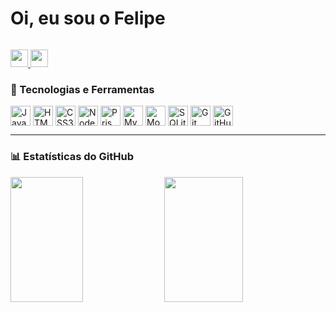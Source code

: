 <!-- GIF de anime no canto direito -->


<div style="display: flex; align-items: center; justify-content: space-between;">
  <h1 style="display: flex; align-items: center; gap: 10px;">
    Oi, eu sou o Felipe
  </h1>
</div>

<p align="left">
  <a href="https://github.com/Porsi4" target="_blank">
    <img src="https://img.shields.io/badge/GitHub-100000?logo=github&logoColor=white" height="28">
  </a> 
  <a href="https://www.instagram.com/felps1891" target="_blank">
    <img src="https://img.shields.io/badge/Instagram-E4405F?style=for-the-badge&logo=instagram&logoColor=white" height="28">
  </a>
</p>

### 🧠 Tecnologias e Ferramentas

<div style="display: flex; flex-wrap: wrap; gap: 4px; justify-content: left;">
  <img src="https://cdn.jsdelivr.net/gh/devicons/devicon/icons/javascript/javascript-original.svg" height="32" alt="JavaScript">
  <img src="https://cdn.jsdelivr.net/gh/devicons/devicon/icons/html5/html5-original.svg" height="32" alt="HTML5">
  <img src="https://cdn.jsdelivr.net/gh/devicons/devicon/icons/css3/css3-original.svg" height="32" alt="CSS3">
  <img src="https://cdn.jsdelivr.net/gh/devicons/devicon/icons/nodejs/nodejs-original.svg" height="32" alt="Node.js">
  <img src="https://cdn.jsdelivr.net/gh/devicons/devicon/icons/prisma/prisma-original.svg" height="32" alt="Prisma">
  <img src="https://cdn.jsdelivr.net/gh/devicons/devicon/icons/mysql/mysql-original.svg" height="32" alt="MySQL">
  <img src="https://cdn.jsdelivr.net/gh/devicons/devicon/icons/mongodb/mongodb-original.svg" height="32" alt="MongoDB">
  <img src="https://cdn.jsdelivr.net/gh/devicons/devicon/icons/sqlite/sqlite-original.svg" height="32" alt="SQLite">
  <img src="https://cdn.jsdelivr.net/gh/devicons/devicon/icons/git/git-original.svg" height="32" alt="Git">
  <img src="https://cdn.jsdelivr.net/gh/devicons/devicon/icons/github/github-original.svg" height="32" alt="GitHub">
</div>

---

### 📊 Estatísticas do GitHub

<div align="left" background-color =  "black">
  <img width="48%" height="200px" src="https://github-readme-stats.vercel.app/api?username=Porsi4&show_icons=true&theme=chartreuse-dark&hide_border=true" />
  <img width="50%" height="200px"  src="https://github-readme-stats.vercel.app/api/top-langs?username=Porsi4&theme=chartreuse-dark&cache_seconds=1800&border_radius=4&hide_title=false&layout=compact&langs_count=5&card_width=350&hide_progress=false&hide_border=true" />
</div>
